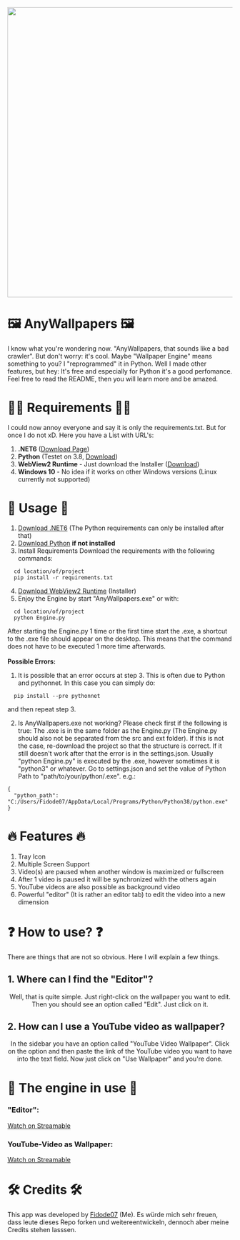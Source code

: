 <p align="center">
  <img height="auto" width="650" src="https://raw.githubusercontent.com/Fidode07/ImageHost/3ff66d345c56363c41aba681c274ca548c58bf87/%C3%9Cberschrift%20hinzuf%C3%BCgen.svg"/>
</p>

# 🖼️ AnyWallpapers 🖼️
I know what you're wondering now. "AnyWallpapers, that sounds like a bad crawler". But don't worry: it's cool. Maybe "Wallpaper Engine" means something to you? I "reprogrammed" it in Python. Well I made other features, but hey: It's free and especially for Python it's a good perfomance. Feel free to read the README, then you will learn more and be amazed.

# 👨‍💻 Requirements 👨‍💻
I could now annoy everyone and say it is only the requirements.txt. But for once I do not xD. Here you have a List with URL's:
1. <strong>.NET6</strong> (<a href="https://dotnet.microsoft.com/en-us/download/dotnet/6.0">Download Page</a>)
2. <strong>Python</strong> (Testet on 3.8, <a href="https://www.python.org/downloads/release/python-388rc1/">Download</a>)
3. <strong>WebView2 Runtime</strong> - Just download the Installer (<a href="https://developer.microsoft.com/de-de/microsoft-edge/webview2/">Download</a>)
4. <strong>Windows 10</strong> - No idea if it works on other Windows versions (Linux currently not supported)

# 📝 Usage 📝
1. <a href="https://dotnet.microsoft.com/en-us/download/dotnet/6.0">Download .NET6</a> (The Python requirements can only be installed after that)
2. <a href="https://www.python.org/downloads/release/python-388rc1/">Download Python</a> <strong>if not installed</strong>
3. Install Requirements Download the requirements with the following commands:
```
  cd location/of/project
  pip install -r requirements.txt
```
4. <a href="https://developer.microsoft.com/de-de/microsoft-edge/webview2/">Download WebView2 Runtime</a> (Installer)
5. Enjoy the Engine by start "AnyWallpapers.exe" or with:
```
  cd location/of/project
  python Engine.py
```
After starting the Engine.py 1 time or the first time start the .exe, a shortcut to the .exe file should appear on the desktop. This means that the command does not have to be executed 1 more time afterwards.
  <br><br>
<strong>Possible Errors:</strong>
1. It is possible that an error occurs at step 3. This is often due to Python and pythonnet. In this case you can simply do:
```
  pip install --pre pythonnet
```
and then repeat step 3.

2. Is AnyWallpapers.exe not working? Please check first if the following is true: The .exe is in the same folder as the Engine.py (The Engine.py should also not be separated from the src and ext folder). If this is not the case, re-download the project so that the structure is correct. If it still doesn't work after that the error is in the settings.json. Usually "python Engine.py" is executed by the .exe, however sometimes it is "python3" or whatever. Go to settings.json and set the value of Python Path to "path/to/your/python/.exe". e.g.:
```
{
  "python_path": "C:/Users/Fidode07/AppData/Local/Programs/Python/Python38/python.exe"
}
```

# 🔥 Features 🔥
1. Tray Icon
2. Multiple Screen Support
3. Video(s) are paused when another window is maximized or fullscreen
4. After 1 video is paused it will be synchronized with the others again
5. YouTube videos are also possible as background video
6. Powerful "editor" (It is rather an editor tab) to edit the video into a new dimension

# ❓ How to use? ❓
There are things that are not so obvious. Here I will explain a few things.
<br>
<h2>1. Where can I find the "Editor"?</h2>  
<p align="center">Well, that is quite simple. Just right-click on the wallpaper you want to edit. Then you should see an option called "Edit". Just click on it.</p>

<h2>2. How can I use a YouTube video as wallpaper?</h2>
<p align="center">In the sidebar you have an option called "YouTube Video Wallpaper". Click on the option and then paste the link of the YouTube video you want to have into the text field. Now just click on "Use Wallpaper" and you're done.</p>

# 🎥 The engine in use 🎥
<p align="center">
<h3>"Editor":</h3>
<a href="https://streamable.com/tnrwzk">Watch on Streamable</a>
<h3>YouTube-Video as Wallpaper:</h3>
<a href="https://streamable.com/swpox1">Watch on Streamable</a>
</p>

# 🛠 Credits 🛠
This app was developed by <a href="https://github.com/Fidode07">Fidode07</a> (Me). Es würde mich sehr freuen, dass leute dieses Repo forken und weitereentwickeln, dennoch aber meine Credits stehen lasssen.
